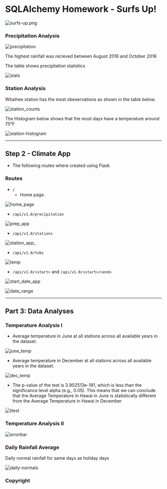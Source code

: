 # SQLAlchemy Homework - Surfs Up!

![surfs-up.png](Images/surfs-up.png)

### Precipitation Analysis

![precipitation](Images/LinePlot.png)

  The highest rainfall was recieved between August 2016 and October 2016

The table shows precipitation statistics

![stats](Images/prepstats.png)

### Station Analysis

Whaihee station has the most obeservations as shown in the table below.

![station_counts](Images/stationscount.png)

The Histogram below shows that the most days have a temperature around 75°F

![station-histogram](Images/Histogram.png)

- - -

## Step 2 - Climate App

* The following routes where created using Flask 

### Routes

* `/`
  * Home page.

![home_page](Images/homepage.png)


* `/api/v1.0/precipitation`

![prep_app](Images/precipapp.png)


* `/api/v1.0/stations`

![station_app_](Images/stationsapp.png)

* `/api/v1.0/tobs`

![temp](Images/tobsapp.png)

* `/api/v1.0/<start>` and `/api/v1.0/<start>/<end>`

![start_date_app](Images/startdateapp.png)

![date_range](Images/daterangeapp.png)





- - -

## Part 3: Data Analyses


### Temperature Analysis I

* Average temperature in June at all stations across all available years in the dataset. 

 ![june_temp](Images/JuneAveTemp.png)

* Average temperature in December at all stations across all available years in the dataset.

 ![dec_temp](Images/DecAveTemp.png)

* The p-value of the test is 3.902513e-191, which is less than the significance level alpha (e.g., 0.05). This means that we can conclude that the Average Temperature in Hawai in June is statistically different from the Average Temperature in Hawai in December

 ![ttest](Images/ttest.png)


### Temperature Analysis II

  ![errorbar](Images/errorbar.PNG)

### Daily Rainfall Average


Daily normal rainfall for same days as holiday days

  ![daily-normals](Images/AreaPlot.png)

### Copyright


